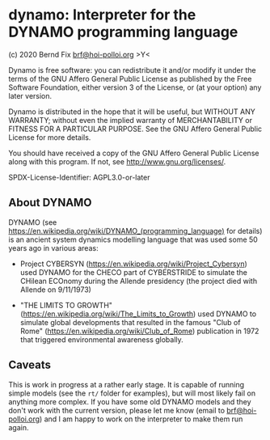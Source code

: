 
dynamo: Interpreter for the DYNAMO programming language
=======================================================

(c) 2020 Bernd Fix <brf@hoi-polloi.org>   >Y<

Dynamo is free software: you can redistribute it and/or modify it
under the terms of the GNU Affero General Public License as published
by the Free Software Foundation, either version 3 of the License,
or (at your option) any later version.

Dynamo is distributed in the hope that it will be useful, but
WITHOUT ANY WARRANTY; without even the implied warranty of
MERCHANTABILITY or FITNESS FOR A PARTICULAR PURPOSE.  See the GNU
Affero General Public License for more details.

You should have received a copy of the GNU Affero General Public License
along with this program.  If not, see <http://www.gnu.org/licenses/>.

SPDX-License-Identifier: AGPL3.0-or-later

## About DYNAMO

DYNAMO (see https://en.wikipedia.org/wiki/DYNAMO_(programming_language) for
details) is an ancient system dynamics modelling language that was used some
50 years ago in various areas:

* Project CYBERSYN (https://en.wikipedia.org/wiki/Project_Cybersyn) used
DYNAMO for the CHECO part of CYBERSTRIDE to simulate the CHilean ECOnomy during
the Allende presidency (the project died with Allende on 9/11/1973)

* "THE LIMITS TO GROWTH" (https://en.wikipedia.org/wiki/The_Limits_to_Growth)
used DYNAMO to simulate global developments that resulted in the famous "Club
of Rome" (https://en.wikipedia.org/wiki/Club_of_Rome) publication in 1972 that
triggered environmental awareness globally.

## Caveats

This is work in progress at a rather early stage. It is capable of running simple
models (see the `rt/` folder for examples), but will most likely fail on anything
more complex. If you have some old DYNAMO models and they don't work with the
current version, please let me know (email to brf@hoi-polloi.org) and I am happy
to work on the interpreter to make them run again.
